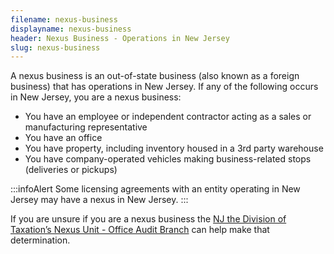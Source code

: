 ```yaml
---
filename: nexus-business
displayname: nexus-business
header: Nexus Business - Operations in New Jersey
slug: nexus-business
---
```


A nexus business is an out-of-state business (also known as a foreign business) that has operations in New Jersey. If any of the following occurs in New Jersey, you are a nexus business:

- You have an employee or independent contractor acting as a sales or manufacturing representative
- You have an office
- You have property, including inventory housed in a 3rd party warehouse
- You have company-operated vehicles making business-related stops (deliveries or pickups)

:::infoAlert
Some licensing agreements with an entity operating in New Jersey may have a nexus in New Jersey.
:::

If you are unsure if you are a nexus business the [NJ the Division of Taxation’s Nexus Unit - Office Audit Branch](https://www.state.nj.us/treasury/taxation/organization/audit-taxtype-nexus.shtml) can help make that determination.
